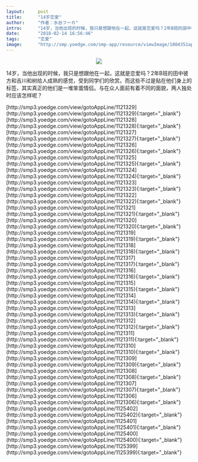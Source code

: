 ```yaml
---
layout:     post
title:      "14岁恋爱"
author:     "作者：水谷フーカ"
intro:      "14岁，当他出现的时候，我只是想跟他在一起，这就是恋爱吗？2年B班的田中彼方和吉川和树给人成熟的感觉，受到同学们的欣赏。而这些不过是贴在他们身上的标签，其实真正的他们是一堆笨蛋情侣。与在众人面前有着不同的面貌，两人独处时应该怎样呢？"
date:       "2018-02-14 16:56:46"
tags:       "恋爱"
image:      "http://smp.yoedge.com/smp-app/resource/viewImage/1004351appline.png"
---
```

<div style="text-align: center">
<p><img src="http://smp.yoedge.com/smp-app/resource/viewImage/1004351appline.png"/></p>
</div>
<p class="post-meta">
<span>14岁，当他出现的时候，我只是想跟他在一起，这就是恋爱吗？2年B班的田中彼方和吉川和树给人成熟的感觉，受到同学们的欣赏。而这些不过是贴在他们身上的标签，其实真正的他们是一堆笨蛋情侣。与在众人面前有着不同的面貌，两人独处时应该怎样呢？</span>
</p>
[http://smp3.yoedge.com/view/gotoAppLine/1121329](http://smp3.yoedge.com/view/gotoAppLine/1121329){:target="_blank"}
[http://smp3.yoedge.com/view/gotoAppLine/1121328](http://smp3.yoedge.com/view/gotoAppLine/1121328){:target="_blank"}
[http://smp3.yoedge.com/view/gotoAppLine/1121327](http://smp3.yoedge.com/view/gotoAppLine/1121327){:target="_blank"}
[http://smp3.yoedge.com/view/gotoAppLine/1121326](http://smp3.yoedge.com/view/gotoAppLine/1121326){:target="_blank"}
[http://smp3.yoedge.com/view/gotoAppLine/1121325](http://smp3.yoedge.com/view/gotoAppLine/1121325){:target="_blank"}
[http://smp3.yoedge.com/view/gotoAppLine/1121324](http://smp3.yoedge.com/view/gotoAppLine/1121324){:target="_blank"}
[http://smp3.yoedge.com/view/gotoAppLine/1121323](http://smp3.yoedge.com/view/gotoAppLine/1121323){:target="_blank"}
[http://smp3.yoedge.com/view/gotoAppLine/1121322](http://smp3.yoedge.com/view/gotoAppLine/1121322){:target="_blank"}
[http://smp3.yoedge.com/view/gotoAppLine/1121321](http://smp3.yoedge.com/view/gotoAppLine/1121321){:target="_blank"}
[http://smp3.yoedge.com/view/gotoAppLine/1121320](http://smp3.yoedge.com/view/gotoAppLine/1121320){:target="_blank"}
[http://smp3.yoedge.com/view/gotoAppLine/1121319](http://smp3.yoedge.com/view/gotoAppLine/1121319){:target="_blank"}
[http://smp3.yoedge.com/view/gotoAppLine/1121318](http://smp3.yoedge.com/view/gotoAppLine/1121318){:target="_blank"}
[http://smp3.yoedge.com/view/gotoAppLine/1121317](http://smp3.yoedge.com/view/gotoAppLine/1121317){:target="_blank"}
[http://smp3.yoedge.com/view/gotoAppLine/1121316](http://smp3.yoedge.com/view/gotoAppLine/1121316){:target="_blank"}
[http://smp3.yoedge.com/view/gotoAppLine/1121315](http://smp3.yoedge.com/view/gotoAppLine/1121315){:target="_blank"}
[http://smp3.yoedge.com/view/gotoAppLine/1121314](http://smp3.yoedge.com/view/gotoAppLine/1121314){:target="_blank"}
[http://smp3.yoedge.com/view/gotoAppLine/1121313](http://smp3.yoedge.com/view/gotoAppLine/1121313){:target="_blank"}
[http://smp3.yoedge.com/view/gotoAppLine/1121312](http://smp3.yoedge.com/view/gotoAppLine/1121312){:target="_blank"}
[http://smp3.yoedge.com/view/gotoAppLine/1121311](http://smp3.yoedge.com/view/gotoAppLine/1121311){:target="_blank"}
[http://smp3.yoedge.com/view/gotoAppLine/1121310](http://smp3.yoedge.com/view/gotoAppLine/1121310){:target="_blank"}
[http://smp3.yoedge.com/view/gotoAppLine/1121309](http://smp3.yoedge.com/view/gotoAppLine/1121309){:target="_blank"}
[http://smp3.yoedge.com/view/gotoAppLine/1121308](http://smp3.yoedge.com/view/gotoAppLine/1121308){:target="_blank"}
[http://smp3.yoedge.com/view/gotoAppLine/1121307](http://smp3.yoedge.com/view/gotoAppLine/1121307){:target="_blank"}
[http://smp3.yoedge.com/view/gotoAppLine/1121306](http://smp3.yoedge.com/view/gotoAppLine/1121306){:target="_blank"}
[http://smp3.yoedge.com/view/gotoAppLine/1125402](http://smp3.yoedge.com/view/gotoAppLine/1125402){:target="_blank"}
[http://smp3.yoedge.com/view/gotoAppLine/1125401](http://smp3.yoedge.com/view/gotoAppLine/1125401){:target="_blank"}
[http://smp3.yoedge.com/view/gotoAppLine/1125400](http://smp3.yoedge.com/view/gotoAppLine/1125400){:target="_blank"}
[http://smp3.yoedge.com/view/gotoAppLine/1125399](http://smp3.yoedge.com/view/gotoAppLine/1125399){:target="_blank"}



